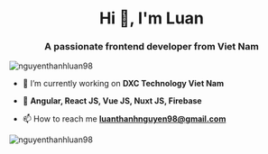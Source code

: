 <h1 align="center">Hi 👋, I'm Luan</h1>
<h3 align="center">A passionate frontend developer from Viet Nam</h3>

<p align="left"> <img src="https://komarev.com/ghpvc/?username=nguyenthanhluan98&label=Profile%20views&color=0e75b6&style=flat" alt="nguyenthanhluan98" /> </p>

- 🔭 I’m currently working on **DXC Technology Viet Nam**

- 🌱  **Angular, React JS, Vue JS, Nuxt JS, Firebase**

- 📫 How to reach me **luanthanhnguyen98@gmail.com**



 <img
        align="center"
        src="https://github-readme-stats.vercel.app/api/top-langs?username=nguyenthanhluan98&hide=css,scss,html?show_icons=true&locale=en&layout=compact"
        alt="nguyenthanhluan98"
      />




